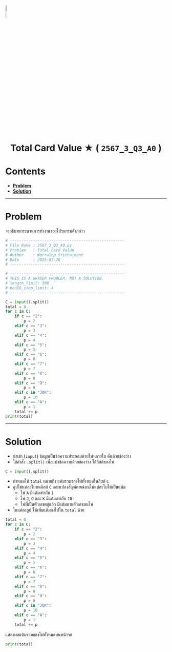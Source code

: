 <p align="left">
  <a href="../../README.md">
    <img src="../../../../Z99-OTHERS/00-common/00-back.png" style="width:10%">
  </a>
</p>

<div align="center">
  <h1>
    Total Card Value ★ (
        <code>2567_3_Q3_A0</code>
    )
  </h1>
</div>

# Contents

-   [**Problem**](#problem)
-   [**Solution**](#solution)

---

# Problem

จงอธิบายกระบวนการทำงานของโปรแกรมดังกล่าว

```python
# --------------------------------------------------
# File Name : 2567_3_Q3_A0.py
# Problem   : Total Card Value
# Author    : Worralop Srichainont
# Date      : 2025-07-26
# --------------------------------------------------

# --------------------------------------------------
# THIS IS A GRADER PROBLEM, NOT A SOLUTION.
# length_limit: 300
# nonIO_step_limit: 4
# --------------------------------------------------

C = input().split()
total = 0
for c in C:
    if c == "2":
        p = 2
    elif c == "3":
        p = 3
    elif c == "4":
        p = 4
    elif c == "5":
        p = 5
    elif c == "6":
        p = 6
    elif c == "7":
        p = 7
    elif c == "8":
        p = 8
    elif c == "9":
        p = 9
    elif c in "JQK":
        p = 10
    elif c == "A":
        p = 1
    total += p
print(total)
```

---

# Solution

-   นำเข้า (`input`) ข้อมูลเป็นข้อความประกอบด้วยไพ่หลายใบ คั่นด้วยช่องว่าง
-   ใช้คำสั่ง `.split()` เพื่อแบ่งข้อความด้วยช่องว่าง ได้ลิสต์ของไพ่

```python
C = input().split()
```

-   กำหนดให้ `total` หมายถึง แต้มรวมของไพ่ทั้งหมดในลิสต์ `C`
-   ลูปไพ่แต่ละใบบนลิสต์ `C` และแปลงสัญลักษณ์บนไพ่แต่ละใบให้เป็นแต้ม
    -   ไพ่ `A` มีแต้มเท่ากับ `1`
    -   ไพ่ `J`, `Q` และ `K` มีแต้มเท่ากับ `10`
    -   ไพ่ที่เป็นตัวเลขอยู่แล้ว มีแต้มตามตัวเลขบนไพ่
-   ในแต่ละลูป ให้เพิ่มแต้มลงไปใน `total` ด้วย

```python
total = 0
for c in C:
    if c == "2":
        p = 2
    elif c == "3":
        p = 3
    elif c == "4":
        p = 4
    elif c == "5":
        p = 5
    elif c == "6":
        p = 6
    elif c == "7":
        p = 7
    elif c == "8":
        p = 8
    elif c == "9":
        p = 9
    elif c in "JQK":
        p = 10
    elif c == "A":
        p = 1
    total += p
```

แสดงผลแต้มรวมของไพ่ทั้งหมดบนหน้าจอ

```python
print(total)
```
